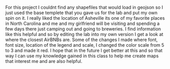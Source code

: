 For this project I couldnt find any shapefiles that would load in geojson so I just used the base templete that you gave us for the lab and put my own spin on it. I really liked the location of Asheville its one of my favorite places in North Carolina and me and my girlfriend will be visiting and spending a few days there just camping out and going to breweries. I find information like this helpful and so by editing the lab into my own version I get a look at where the closest AirBNBs are. Some of the changes I made where font, font size, location of the legend and scale, I changed the color scale from 5 to 3 and made it red. I hope that in the future I get better at this and so that way I can use my knowledge gained in this class to help me create maps that interest me and are also helpful. 
